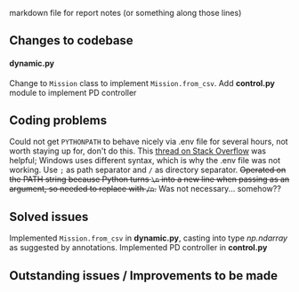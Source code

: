 markdown file for report notes (or something along those lines)

## Changes to codebase
#### dynamic.py
Change to `Mission` class to implement `Mission.from_csv`.
Add **control.py** module to implement PD controller

## Coding problems
Could not get `PYTHONPATH` to behave nicely via .env file for several hours, not worth staying up for, don't do this. This [thread on Stack Overflow](https://stackoverflow.com/a/62454184) was helpful; Windows uses different syntax, which is why the .env file was not working. Use `;` as path separator and `/` as directory separator.
~~Operated on the PATH string because Python turns `\n` into a new line when passing as an argument, so needed to replace with `/n`.~~ Was not necessary... somehow??


## Solved issues
Implemented `Mission.from_csv` in **dynamic.py**, casting into type _np.ndarray_ as suggested by annotations. 
Implemented PD controller in **control.py**

## Outstanding issues / Improvements to be made